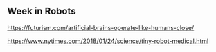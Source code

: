 ## Week in Robots

https://futurism.com/artificial-brains-operate-like-humans-close/

https://www.nytimes.com/2018/01/24/science/tiny-robot-medical.html

